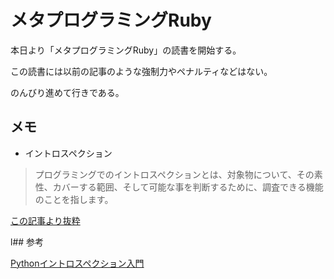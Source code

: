 # メタプログラミングRuby

本日より「メタプログラミングRuby」の読書を開始する。

この読書には以前の記事のような強制力やペナルティなどはない。

のんびり進めて行きである。

## メモ

* イントロスペクション

>プログラミングでのイントロスペクションとは、対象物について、その素性、カバーする範囲、そして可能な事を判断するために、調査できる機能のことを指します。

[この記事より抜粋](https://www.ibm.com/developerworks/jp/linux/library/l-pyint/index.html)

l## 参考

[Pythonイントロスペクション入門](https://www.ibm.com/developerworks/jp/linux/library/l-pyint/index.html)
